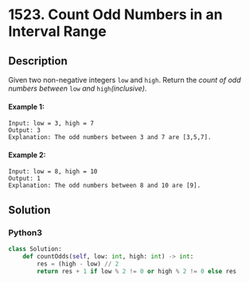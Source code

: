 # 1523. Count Odd Numbers in an Interval Range

## Description
Given two non-negative integers `low` and `high`. Return the *count of odd numbers between* `low` *and* `high`*(inclusive)*.

#### Example 1:
```
Input: low = 3, high = 7
Output: 3
Explanation: The odd numbers between 3 and 7 are [3,5,7].
```

#### Example 2:
```
Input: low = 8, high = 10
Output: 1
Explanation: The odd numbers between 8 and 10 are [9].
```


## Solution

### Python3
```python
class Solution:
    def countOdds(self, low: int, high: int) -> int:
        res = (high - low) // 2
        return res + 1 if low % 2 != 0 or high % 2 != 0 else res
 
```